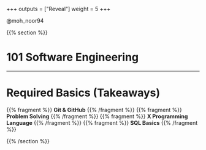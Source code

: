 +++
outputs = ["Reveal"]
weight = 5
+++


<p class="twitter">@moh_noor94</p>

{{% section %}}

# 101 Software Engineering

---

# Required Basics (Takeaways)
{{% fragment %}} **Git & GitHub** {{% /fragment %}}
{{% fragment %}} **Problem Solving** {{% /fragment %}}
{{% fragment %}} **X Programming Language** {{% /fragment %}}
{{% fragment %}} **SQL Basics** {{% /fragment %}}


{{% /section %}}
